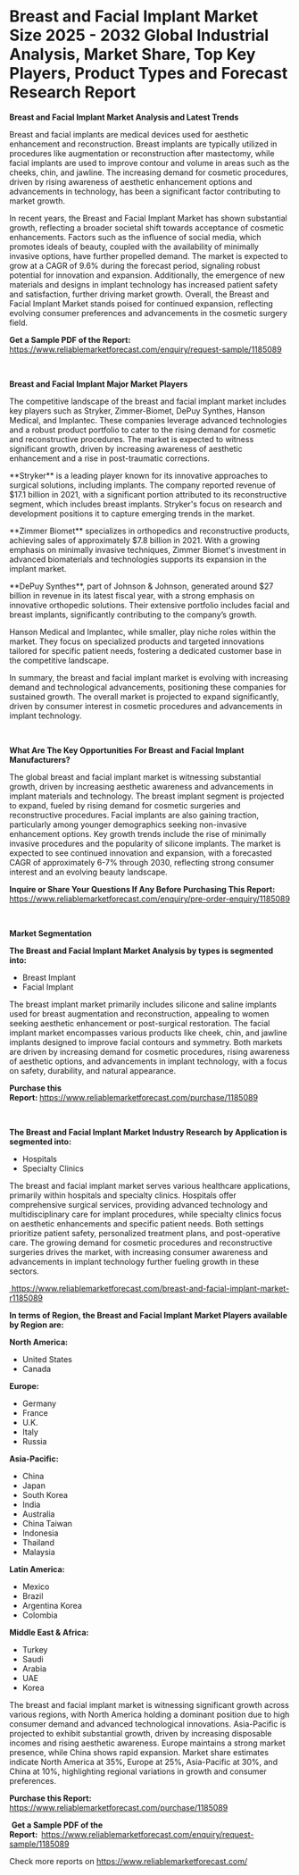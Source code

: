 <p><h1>Breast and Facial Implant Market Size 2025 - 2032 Global Industrial Analysis, Market Share, Top Key Players, Product Types and Forecast Research Report</h1></p><p><strong>Breast and Facial Implant Market Analysis and Latest Trends</strong></p>
<p><p>Breast and facial implants are medical devices used for aesthetic enhancement and reconstruction. Breast implants are typically utilized in procedures like augmentation or reconstruction after mastectomy, while facial implants are used to improve contour and volume in areas such as the cheeks, chin, and jawline. The increasing demand for cosmetic procedures, driven by rising awareness of aesthetic enhancement options and advancements in technology, has been a significant factor contributing to market growth.</p><p>In recent years, the Breast and Facial Implant Market has shown substantial growth, reflecting a broader societal shift towards acceptance of cosmetic enhancements. Factors such as the influence of social media, which promotes ideals of beauty, coupled with the availability of minimally invasive options, have further propelled demand. The market is expected to grow at a CAGR of 9.6% during the forecast period, signaling robust potential for innovation and expansion. Additionally, the emergence of new materials and designs in implant technology has increased patient safety and satisfaction, further driving market growth. Overall, the Breast and Facial Implant Market stands poised for continued expansion, reflecting evolving consumer preferences and advancements in the cosmetic surgery field.</p></p>
<p><strong>Get a Sample PDF of the Report:&nbsp;</strong> <a href="https://www.reliablemarketforecast.com/enquiry/request-sample/1185089?utm_campaign=1875&utm_medium=2&utm_source=Github&utm_content=ia&utm_term=11012025&utm_id=breast-and-facial-implant">https://www.reliablemarketforecast.com/enquiry/request-sample/1185089</a></p>
<p>&nbsp;</p>
<p><strong>Breast and Facial Implant Major Market Players</strong></p>
<p><p>The competitive landscape of the breast and facial implant market includes key players such as Stryker, Zimmer-Biomet, DePuy Synthes, Hanson Medical, and Implantec. These companies leverage advanced technologies and a robust product portfolio to cater to the rising demand for cosmetic and reconstructive procedures. The market is expected to witness significant growth, driven by increasing awareness of aesthetic enhancement and a rise in post-traumatic corrections.</p><p>**Stryker** is a leading player known for its innovative approaches to surgical solutions, including implants. The company reported revenue of $17.1 billion in 2021, with a significant portion attributed to its reconstructive segment, which includes breast implants. Stryker's focus on research and development positions it to capture emerging trends in the market.</p><p>**Zimmer Biomet** specializes in orthopedics and reconstructive products, achieving sales of approximately $7.8 billion in 2021. With a growing emphasis on minimally invasive techniques, Zimmer Biomet's investment in advanced biomaterials and technologies supports its expansion in the implant market.</p><p>**DePuy Synthes**, part of Johnson & Johnson, generated around $27 billion in revenue in its latest fiscal year, with a strong emphasis on innovative orthopedic solutions. Their extensive portfolio includes facial and breast implants, significantly contributing to the company’s growth.</p><p>Hanson Medical and Implantec, while smaller, play niche roles within the market. They focus on specialized products and targeted innovations tailored for specific patient needs, fostering a dedicated customer base in the competitive landscape.</p><p>In summary, the breast and facial implant market is evolving with increasing demand and technological advancements, positioning these companies for sustained growth. The overall market is projected to expand significantly, driven by consumer interest in cosmetic procedures and advancements in implant technology.</p></p>
<p>&nbsp;</p>
<p><strong>What Are The Key Opportunities For Breast and Facial Implant Manufacturers?</strong></p>
<p><p>The global breast and facial implant market is witnessing substantial growth, driven by increasing aesthetic awareness and advancements in implant materials and technology. The breast implant segment is projected to expand, fueled by rising demand for cosmetic surgeries and reconstructive procedures. Facial implants are also gaining traction, particularly among younger demographics seeking non-invasive enhancement options. Key growth trends include the rise of minimally invasive procedures and the popularity of silicone implants. The market is expected to see continued innovation and expansion, with a forecasted CAGR of approximately 6-7% through 2030, reflecting strong consumer interest and an evolving beauty landscape.</p></p>
<p><strong>Inquire or Share Your Questions If Any Before Purchasing This Report:</strong> <a href="https://www.reliablemarketforecast.com/enquiry/pre-order-enquiry/1185089?utm_campaign=1875&utm_medium=2&utm_source=Github&utm_content=ia&utm_term=11012025&utm_id=breast-and-facial-implant">https://www.reliablemarketforecast.com/enquiry/pre-order-enquiry/1185089</a></p>
<p>&nbsp;</p>
<p><strong>Market Segmentation</strong></p>
<p><strong>The Breast and Facial Implant Market Analysis by types is segmented into:</strong></p>
<p><ul><li>Breast Implant</li><li>Facial Implant</li></ul></p>
<p><p>The breast implant market primarily includes silicone and saline implants used for breast augmentation and reconstruction, appealing to women seeking aesthetic enhancement or post-surgical restoration. The facial implant market encompasses various products like cheek, chin, and jawline implants designed to improve facial contours and symmetry. Both markets are driven by increasing demand for cosmetic procedures, rising awareness of aesthetic options, and advancements in implant technology, with a focus on safety, durability, and natural appearance.</p></p>
<p><strong>Purchase this Report:&nbsp;</strong><a href="https://www.reliablemarketforecast.com/purchase/1185089?utm_campaign=1875&utm_medium=2&utm_source=Github&utm_content=ia&utm_term=11012025&utm_id=breast-and-facial-implant">https://www.reliablemarketforecast.com/purchase/1185089</a></p>
<p>&nbsp;</p>
<p><strong>The Breast and Facial Implant Market Industry Research by Application is segmented into:</strong></p>
<p><ul><li>Hospitals</li><li>Specialty Clinics</li></ul></p>
<p><p>The breast and facial implant market serves various healthcare applications, primarily within hospitals and specialty clinics. Hospitals offer comprehensive surgical services, providing advanced technology and multidisciplinary care for implant procedures, while specialty clinics focus on aesthetic enhancements and specific patient needs. Both settings prioritize patient safety, personalized treatment plans, and post-operative care. The growing demand for cosmetic procedures and reconstructive surgeries drives the market, with increasing consumer awareness and advancements in implant technology further fueling growth in these sectors.</p></p>
<p><a href="https://www.reliablemarketforecast.com/breast-and-facial-implant-market-r1185089?utm_campaign=1875&utm_medium=2&utm_source=Github&utm_content=ia&utm_term=11012025&utm_id=breast-and-facial-implant">&nbsp;https://www.reliablemarketforecast.com/breast-and-facial-implant-market-r1185089</a></p>
<p><strong>In terms of Region, the Breast and Facial Implant Market Players available by Region are:</strong></p>
<p>
    <p> <strong> North America: </strong>
        <ul>
            <li>United States</li>
            <li>Canada</li>
        </ul>
        </p> 
    <p> <strong> Europe: </strong>
        <ul>
            <li>Germany</li>
            <li>France</li>
            <li>U.K.</li>
            <li>Italy</li>
            <li>Russia</li>
        </ul>
        </p> 
    <p> <strong> Asia-Pacific: </strong>
        <ul>
            <li>China</li>
            <li>Japan</li>
            <li>South Korea</li>
            <li>India</li>
            <li>Australia</li>
            <li>China Taiwan</li>
            <li>Indonesia</li>
            <li>Thailand</li>
            <li>Malaysia</li>
        </ul>
        </p> 
    <p> <strong> Latin America: </strong>
        <ul>
            <li>Mexico</li>
            <li>Brazil</li>
            <li>Argentina Korea</li>
            <li>Colombia</li>
        </ul>
        </p> 
    <p> <strong> Middle East & Africa: </strong>
        <ul>
            <li>Turkey</li>
            <li>Saudi</li>
            <li>Arabia</li>
            <li>UAE</li>
            <li>Korea</li>
        </ul>
    </p>
    </p>
<p><p>The breast and facial implant market is witnessing significant growth across various regions, with North America holding a dominant position due to high consumer demand and advanced technological innovations. Asia-Pacific is projected to exhibit substantial growth, driven by increasing disposable incomes and rising aesthetic awareness. Europe maintains a strong market presence, while China shows rapid expansion. Market share estimates indicate North America at 35%, Europe at 25%, Asia-Pacific at 30%, and China at 10%, highlighting regional variations in growth and consumer preferences.</p></p>
<p><strong>Purchase this Report: </strong><a href="https://www.reliablemarketforecast.com/purchase/1185089?utm_campaign=1875&utm_medium=2&utm_source=Github&utm_content=ia&utm_term=11012025&utm_id=breast-and-facial-implant">https://www.reliablemarketforecast.com/purchase/1185089</a></p>
<p>&nbsp;<strong>Get a Sample PDF of the Report:&nbsp;&nbsp;</strong><a href="https://www.reliablemarketforecast.com/enquiry/request-sample/1185089?utm_campaign=1875&utm_medium=2&utm_source=Github&utm_content=ia&utm_term=11012025&utm_id=breast-and-facial-implant">https://www.reliablemarketforecast.com/enquiry/request-sample/1185089</a></p>
<p><strong></strong></p>
<p>Check more reports on <a href="https://www.reliablemarketforecast.com/?utm_campaign=1875&utm_medium=2&utm_source=Github&utm_content=ia&utm_term=11012025&utm_id=breast-and-facial-implant">https://www.reliablemarketforecast.com/</a></p>